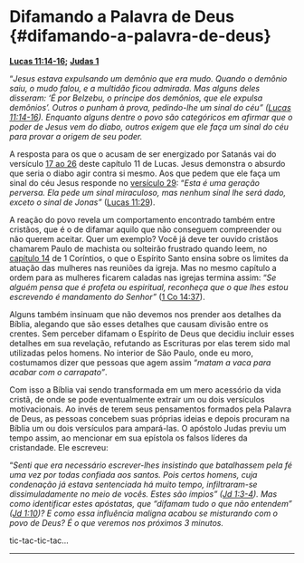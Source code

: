 # Difamando a Palavra de Deus {#difamando-a-palavra-de-deus}

[**Lucas 11:14-16**](http://bibliaonline.com.br/acf/lc/11/14-16)**;** [**Judas 1**](http://bibliaonline.com.br/acf/jd/1)

“_Jesus estava expulsando um demônio que era mudo. Quando o demônio saiu, o mudo falou, e a multidão ficou admirada. Mas alguns deles disseram: ‘É por Belzebu, o príncipe dos demônios, que ele expulsa demônios’. Outros o punham à prova, pedindo-lhe um sinal do céu” (_[_Lucas 11:14-16_](http://bibliaonline.com.br/acf/lc/11/14-16)_). Enquanto alguns dentre o povo são categóricos em afirmar que o poder de Jesus vem do diabo, outros exigem que ele faça um sinal do céu para provar a origem de seu poder._

A resposta para os que o acusam de ser energizado por Satanás vai do versículo [17 ao 26](http://bibliaonline.com.br/acf/lc/11/17-26) deste capítulo 11 de Lucas. Jesus demonstra o absurdo que seria o diabo agir contra si mesmo. Aos que pedem que ele faça um sinal do céu Jesus responde no [versículo 29](http://bibliaonline.com.br/acf/lc/11/29): “_Esta é uma geração perversa. Ela pede um sinal miraculoso, mas nenhum sinal lhe será dado, exceto o sinal de Jonas”_ ([Lucas 11:29](http://bibliaonline.com.br/acf/lc/11/29)).

A reação do povo revela um comportamento encontrado também entre cristãos, que é o de difamar aquilo que não conseguem compreender ou não querem aceitar. Quer um exemplo? Você já deve ter ouvido cristãos chamarem Paulo de machista ou solteirão frustrado quando leem, no [capítulo 14](http://bibliaonline.com.br/acf/1co/14) de 1 Coríntios, o que o Espírito Santo ensina sobre os limites da atuação das mulheres nas reuniões da igreja. Mas no mesmo capítulo a ordem para as mulheres ficarem caladas nas igrejas termina assim: “_Se alguém pensa que é profeta ou espiritual, reconheça que o que lhes estou escrevendo é mandamento do Senhor”_ ([1 Co 14:37](http://bibliaonline.com.br/acf/1co/14/37)).

Alguns também insinuam que não devemos nos prender aos detalhes da Bíblia, alegando que são esses detalhes que causam divisão entre os crentes. Sem perceber difamam o Espírito de Deus que decidiu incluir esses detalhes em sua revelação, refutando as Escrituras por elas terem sido mal utilizadas pelos homens. No interior de São Paulo, onde eu moro, costumamos dizer que pessoas que agem assim “_matam a vaca para acabar com o carrapato”_.

Com isso a Bíblia vai sendo transformada em um mero acessório da vida cristã, de onde se pode eventualmente extrair um ou dois versículos motivacionais. Ao invés de terem seus pensamentos formados pela Palavra de Deus, as pessoas concebem suas próprias ideias e depois procuram na Bíblia um ou dois versículos para ampará-las. O apóstolo Judas previu um tempo assim, ao mencionar em sua epístola os falsos líderes da cristandade. Ele escreveu:

“_Senti que era necessário escrever-lhes insistindo que batalhassem pela fé uma vez por todas confiada aos santos. Pois certos homens, cuja condenação já estava sentenciada há muito tempo, infiltraram-se dissimuladamente no meio de vocês. Estes são ímpios” (_[_Jd 1:3-4_](http://bibliaonline.com.br/acf/jd/1/3-4)_). Mas como identificar estes apóstatas, que “difamam tudo o que não entendem” (_[_Jd 1:10_](http://bibliaonline.com.br/acf/jd/1/10)_)? E como essa influência maligna acabou se misturando com o povo de Deus? É o que veremos nos próximos 3 minutos._

tic-tac-tic-tac...

*****